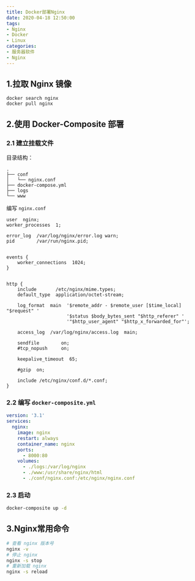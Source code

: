 ```yaml
---
title: Docker部署Nginx
date: 2020-04-18 12:50:00
tags:
- Nginx
- Docker
- Linux
categories:
- 服务器软件
- Nginx
---
```


## 1.拉取 Nginx 镜像

```
docker search nginx
docker pull nginx
```

<!-- more -->

## 2.使用 Docker-Composite 部署

### 2.1 建立挂载文件

目录结构：

```
.
├── conf
│   └── nginx.conf
├── docker-compose.yml
├── logs
└── www
```

编写 `nginx.conf`

```
user  nginx;
worker_processes  1;

error_log  /var/log/nginx/error.log warn;
pid        /var/run/nginx.pid;


events {
    worker_connections  1024;
}


http {
    include       /etc/nginx/mime.types;
    default_type  application/octet-stream;

    log_format  main  '$remote_addr - $remote_user [$time_local] "$request" '
                      '$status $body_bytes_sent "$http_referer" '
                      '"$http_user_agent" "$http_x_forwarded_for"';

    access_log  /var/log/nginx/access.log  main;

    sendfile        on;
    #tcp_nopush     on;

    keepalive_timeout  65;

    #gzip  on;

    include /etc/nginx/conf.d/*.conf;
}
```

### 2.2 编写 `docker-composite.yml`

```yml
version: '3.1'
services:
  nginx:
    image: nginx
    restart: always
    container_name: nginx
    ports:
      - 8000:80
    volumes:
      - ./logs:/var/log/nginx
      - ./www:/usr/share/nginx/html
      - ./conf/nginx.conf:/etc/nginx/nginx.conf
```

### 2.3 启动

```bash
docker-composite up -d
```

## 3.Nginx常用命令

```bash
# 查看 nginx 版本号
nginx -v
# 停止 nginx
nginx -s stop
# 重新加载 nginx
nginx -s reload
```


